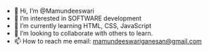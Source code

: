 - 👋 Hi, I’m @Mamundeeswari
- 👀 I’m interested in SOFTWARE development
- 🌱 I’m currently learning HTML, CSS, JavaScript
- 💞️ I’m looking to collaborate with others to learn.
- 📫 How to reach me email: mamundeeswariganesan@gmail.com

<!---
Mamundeeswari/Mamundeeswari is a ✨ special ✨ repository because its `README.md` (this file) appears on your GitHub profile.
You can click the Preview link to take a look at your changes.
--->
